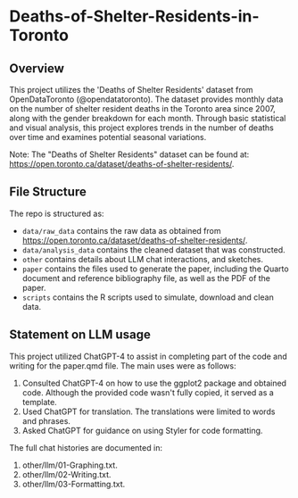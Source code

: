 # Deaths-of-Shelter-Residents-in-Toronto

## Overview

This project utilizes the 'Deaths of Shelter Residents' dataset from OpenDataToronto (@opendatatoronto). The dataset provides monthly data on the number of shelter resident deaths in the Toronto area since 2007, along with the gender breakdown for each month. Through basic statistical and visual analysis, this project explores trends in the number of deaths over time and examines potential seasonal variations.

Note: The "Deaths of Shelter Residents" dataset can be found at: https://open.toronto.ca/dataset/deaths-of-shelter-residents/.


## File Structure

The repo is structured as:

-   `data/raw_data` contains the raw data as obtained from https://open.toronto.ca/dataset/deaths-of-shelter-residents/.
-   `data/analysis_data` contains the cleaned dataset that was constructed.
-   `other` contains details about LLM chat interactions, and sketches.
-   `paper` contains the files used to generate the paper, including the Quarto document and reference bibliography file, as well as the PDF of the paper. 
-   `scripts` contains the R scripts used to simulate, download and clean data.


## Statement on LLM usage
This project utilized ChatGPT-4 to assist in completing part of the code and writing for the paper.qmd file. The main uses were as follows:
1. Consulted ChatGPT-4 on how to use the ggplot2 package and obtained code. Although the provided code wasn't fully copied, it served as a template.
2. Used ChatGPT for translation. The translations were limited to words and phrases.
3. Asked ChatGPT for guidance on using Styler for code formatting.

The full chat histories are documented in:
1. other/llm/01-Graphing.txt.
2. other/llm/02-Writing.txt.
3. other/llm/03-Formatting.txt.
